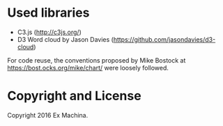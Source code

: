 # Used libraries

* C3.js (http://c3js.org/)
* D3 Word cloud by Jason Davies (https://github.com/jasondavies/d3-cloud)

For code reuse, the conventions proposed by Mike Bostock at https://bost.ocks.org/mike/chart/ were loosely followed.

# Copyright and License

Copyright 2016 Ex Machina.
